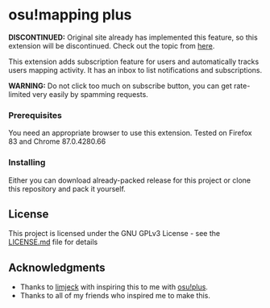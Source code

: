 # osu!mapping plus

**DISCONTINUED:** Original site already has implemented this feature, so this extension will be discontinued. Check out the topic from [here](https://github.com/ppy/osu-web/issues/5635).

This extension adds subscription feature for users and automatically tracks users mapping activity. It has an inbox to list notifications and subscriptions.

**WARNING:** Do not click too much on subscribe button, you can get rate-limited very easily by spamming requests. 

### Prerequisites

You need an appropriate browser to use this extension.
Tested on Firefox 83 and Chrome 87.0.4280.66

### Installing

Either you can download already-packed release for this project or clone this repository and pack it yourself.

## License

This project is licensed under the GNU GPLv3 License - see the [LICENSE.md](LICENSE.md) file for details

## Acknowledgments

* Thanks to [limjeck](https://github.com/limjeck/) with inspiring this to me with [osu!plus](https://github.com/limjeck/osuplus).
* Thanks to all of my friends who inspired me to make this.

